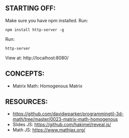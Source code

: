 ## STARTING OFF:

Make sure you have npm installed.
Run:
```
npm install http-server -g
```

Run:
```
http-server
```

View at: http://localhost:8080/

## CONCEPTS:

* Matrix Math: Homogenous Matrix

## RESOURCES:

* https://github.com/davidwparker/programmingtil-3d-math/tree/master/0023-matrix-math-homogenous
* Slides JS: https://github.com/hakimel/reveal.js/
* Math JS: https://www.mathjax.org/
